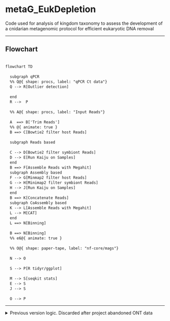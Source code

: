 # metaG_EukDepletion
Code used for analysis of kingdom taxonomy to assess the development of a cnidarian metagenomic protocol for efficient eukaryotic DNA removal
  - - -

## Flowchart

```mermaid

flowchart TD

  subgraph qPCR
  %% Q@{ shape: procs, label: "qPCR Ct data"}
  Q --> R[Outlier detection]

  end
  R -->  P
  
  %% A@{ shape: procs, label: "Input Reads"}

  A  ==> B['Trim Reads']
  %% @{ animate: true }
  B ==> C[Bowtie2 filter host Reads]
  
  subgraph Reads based 

  C --> D[Bowtie2 filter symbiont Reads]
  D --> E[Run Kaiju on Samples]
  end
  B ==> F[Assemble Reads with Megahit]
  subgraph Assembly based 
  F --> G[Minmap2 filter host Reads]
  G --> H[Minimap2 filter symbiont Reads]
  H --> J[Run Kaiju on Samples]
  end
  B ==> K[Concatenate Reads]
  subgraph CoAssembly based 
  K --> L[Assemble Reads with Megahit]
  L --> M[CAT]
  end
  L ==> N[Binning] 

  B ==> N[Binning] 
  %% e6@{ animate: true }
  
  %% O@{ shape: paper-tape, label: "nf-core/mags"} 

  N --> O
  
  S --> P[R tidyr/ggplot]

  M --> S[seqkit stats]
  E --> S
  J --> S

  O --> P

```

 - - -

<details>
  <summary>
  Previous version logic. Discarded after project abandoned ONT data
  </summary>

#### Flow chart (Temp)

![Alt text](graphviz_diagram.svg "Temp - Workflow diagram")

Detailed and further documentation coming soon with final script versions. 

Processes:
1. Optional:
    - trim ONT reads
    - Assemble reads with megahit
1. Run kaiju-multi on collection of samples (kaiju-multi has proven more efficient than individual kaiju parallelized do to persistance of kaiju database in RAM across projects.)
    - Split sequences in bacteria-matching and all the non-bacteria
1. Map non-bacteria with minimap2 to host reference genome (S)
    - Split sequences in Scleractinia-matching and non-scleractinia
1. Map non-Scleractinia with minimap2 to Symbiodinacea reference genome (main symbiont)
    - Split sequences in Symbiodinacea-matching and non-Symbiodinacea
1. Run all individual sequences file trough fastp to generate individual report.json files
1. Parse all json report with custom python script collecting them in single csv report ready for downstream data analyses 

<!-- More detailed workflow explanation coming soon. -->

  - - -

### Pre-requisites: 

- Nextflow
- Conda
- Kaiju
    - nodes.dmp
    - kaiju_db_refseq.fmi 
- Reference genomes (fasta format)
    - Host (i.e.: Scleractinia and Aiptasia)
    - Other main symbiont (i.e.: Symbiodiniaceae)
- Minimap2 indexed reference genomes (from above Reference genome fasta file)
    - e.g: reference.mmi
- Any other dependencies listed in [environment.yaml](environment.yaml)

  - - -

## Step-by-step
### Databases creation
#### Kaiju refseq - [Github](https://github.com/bioinformatics-centre/kaiju)
<details>
  <summary> Instructions </summary> 
References database indexes created from standard `refseq` reference database with the command:

```
kaiju-makedb -s refseq
```
Pre-built indexes for the reference database can be downloaded from the official Kaiju [website](https://bioinformatics-centre.github.io/kaiju/downloads.html). 
</details>

#### NCBI Datasets - [Github](https://github.com/ncbi/datasets)
<details>
  <summary> Instructions </summary> 
  
Download whole taxon reference genomes record and collect in single fasta file

    Example for "Scleractinia" - Taxonomy ID: 6125

```
# Download all the reference genome associated with the 6125 taxon
datasets download genome taxon 6125

# Unzip the files
unzip ncbi_dataset.zip

# Join together in single fasta file ready for indexing
cat ncbi_dataset/data/*/*.fna > ref_scleractinia.fna
```
</details>

#### Minimap2 indexes - [Github](https://github.com/lh3/minimap2)
<details>
  <summary> Instructions </summary> 

Pre-compute the minimap2 indexes for reference mapping 

    Continuing with the above example for "Scleractinia" 
```
# Pre-compute indexes 
minimap2 -d ref_scleractinia.mmi ref_scleractinia.fna
```
</details>

#### Clone the repo and lunch the pipeline
<details>
  <summary> Instructions </summary> 

```
git clone https://github.com/ColinL1/metaG_EukDepletion.git

nextflow run main.nf -profile conda --input path-to-input-folder-with-reads --outdir path-to-output-dir
```
> **Important:** Tweak the cpu and ram parameters in the configuration files to match your machine capacity 

</details>
<!-- ### TEST RELEASE!

Detailed and further documentation coming soon with final script versions. 

Requirements:
- Kaiju refseq databse 
- genome host (coral and aiptasia)
- genome Symbiondiancea
- mmseq2 nt/blast database (optional)


![Alt text](flowchart_fastp.png "Workflow diagram")

More detailed workflow explanation coming soon.
 -->

</details>

<!-- ## Quick start:
```
git clone 

nextflow run main.nf -profile conda --input path-to-input-folder-with-reads --outdir path-to-output-dir
``` -->